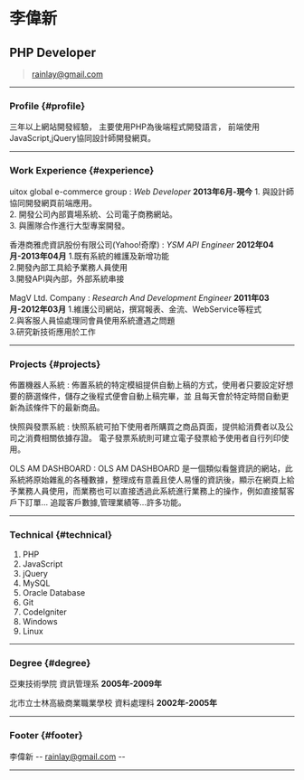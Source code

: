 # 李偉新
## PHP Developer

> [rainlay@gmail.com](rainlay@gmail.com)  

------

### Profile {#profile}
三年以上網站開發經驗，
主要使用PHP為後端程式開發語言，
前端使用JavaScript,jQuery協同設計師開發網頁。

------

### Work Experience {#experience}

uitox global e-commerce group 
: *Web Developer*
    __2013年6月-現今__
    1. 與設計師協同開發網頁前端應用。  
    2. 開發公司內部賣場系統、公司電子商務網站。  
    3. 與團隊合作進行大型專案開發。

香港商雅虎資訊股份有限公司(Yahoo!奇摩)
: *YSM API Engineer*
    __2012年04月-2013年04月__
    1.既有系統的維護及新增功能  
    2.開發內部工具給予業務人員使用  
    3.開發API與內部，外部系統串接
  
MagV Ltd. Company
: *Research And Development Engineer*
    __2011年03月-2012年03月__
1.維護公司網站，撰寫報表、金流、WebService等程式  
2.與客服人員協處理同會員使用系統遭遇之問題  
3.研究新技術應用於工作



------

### Projects {#projects}

佈置機器人系統
: 佈置系統的特定模組提供自動上稿的方式，使用者只要設定好想要的篩選條件，儲存之後程式便會自動上稿完畢，並	  且每天會於特定時間自動更新為該條件下的最新商品。

快照與發票系統
: 快照系統可拍下使用者所購買之商品頁面，提供給消費者以及公司之消費相關依據存證。
  電子發票系統則可建立電子發票給予使用者自行列印使用。

OLS AM DASHBOARD
: OLS AM DASHBOARD 是一個類似看盤資訊的網站，此系統將原始雜亂的各種數據，整理成有意義且使人易懂的資訊後，顯示在網頁上給予業務人員使用，而業務也可以直接透過此系統進行業務上的操作，例如直接幫客戶下訂單... 追蹤客戶數據,管理業績等...許多功能。

------

### Technical {#technical}

1. PHP
1. JavaScript
1. jQuery
1. MySQL
1. Oracle Database
1. Git
1. CodeIgniter
1. Windows
1. Linux

------

### Degree {#degree}

亞東技術學院 資訊管理系
	__2005年-2009年__

北市立士林高級商業職業學校 資料處理科
	__2002年-2005年__

------

### Footer {#footer}

李偉新 -- [rainlay@gmail.com](rainlay@gmail.com) --

------
